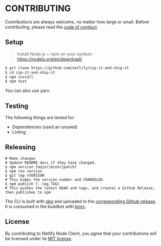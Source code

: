 # CONTRIBUTING

Contributions are always welcome, no matter how large or small. Before contributing, please read the
[code of conduct](CODE_OF_CONDUCT.md).

## Setup

> Install Node.js + npm on your system: https://nodejs.org/en/download/

```sh
$ git clone https://github.com/netlify/zip-it-and-ship-it
$ cd zip-it-and-ship-it
$ npm install
$ npm test
```

You can also use yarn.

## Testing

The following things are tested for:

- Dependencies (used an unused)
- Linting

## Releasing

```console
# Make changes
# Update README docs if they have changed.
$ npm version [major|minor|patch]
$ npm run version
$ git tag vVERSION
# This bumps the version number and CHANGELOG
$ npm publish [--tag TAG]
# This pushes the latest HEAD and tags, and creates a Github Release, then publishes to npm
```

The CLI is built with [pkg](https://github.com/zeit/pkg) and uploaded to the
[corresponding Github release](https://github.com/netlify/zip-it-and-ship-it/releases). It is consumed in the buildbot
with [binrc](https://github.com/netlify/binrc).

## License

By contributing to Netlify Node Client, you agree that your contributions will be licensed under its
[MIT license](LICENSE).
